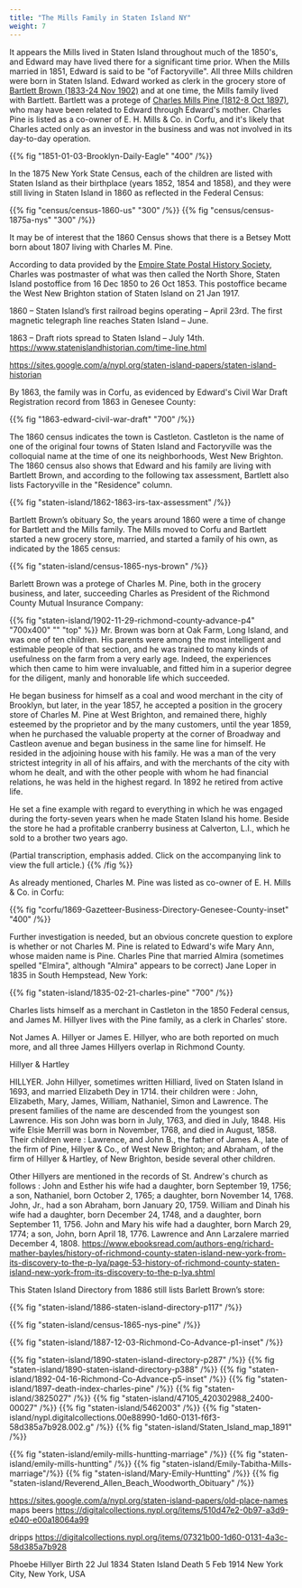 ```yaml
---
title: "The Mills Family in Staten Island NY"
weight: 7
---
```


It appears the Mills lived in Staten Island throughout much of the 1850's, and Edward may have lived there for a significant time prior. When the Mills married in 1851, Edward is said to be "of Factoryville". All three Mills children were born in Staten Island. Edward worked as clerk in the grocery store of [Bartlett Brown (1833-24 Nov 1902)](https://www.findagrave.com/memorial/199802084/bartlett-brown) and at one time, the Mills family lived with Bartlett. Bartlett was a protege of [Charles Mills Pine (1812-8 Oct 1897)](https://www.findagrave.com/memorial/199952123/charles-m-pine), who may have been related to Edward through Edward's mother. Charles Pine is listed as a co-owner of E. H. Mills & Co. in Corfu, and it's likely that Charles acted only as an investor in the business and was not involved in its day-to-day operation. 

<!--more-->

{{% fig "1851-01-03-Brooklyn-Daily-Eagle" "400" /%}}

In the 1875 New York State Census, each of the children are listed with Staten Island as their birthplace (years 1852, 1854 and 1858), and they were still living in Staten Island in 1860 as reflected in the Federal Census:

<div class="cols">
{{% fig "census/census-1860-us" "300" /%}}
{{% fig "census/census-1875a-nys" "300" /%}}
</div>

It may be of interest that the 1860 Census shows that there is a Betsey Mott born about 1807 living with Charles M. Pine.

According to data provided by the [Empire State Postal History Society](https://www.esphs.org/), Charles was postmaster of what was then called the North Shore, Staten Island postoffice from 16 Dec 1850 to 26 Oct 1853. This postoffice became the West New Brighton station of Staten Island on 21 Jan 1917.

1860 – Staten Island’s first railroad begins operating – April 23rd. The first magnetic telegraph line reaches Staten Island – June.

1863 – Draft riots spread to Staten Island – July 14th.
https://www.statenislandhistorian.com/time-line.html

https://sites.google.com/a/nypl.org/staten-island-papers/staten-island-historian


By 1863, the family was in Corfu, as evidenced by Edward's Civil War Draft Registration record from 1863 in Genesee County:

{{% fig "1863-edward-civil-war-draft" "700" /%}}

The 1860 census indicates the town is Castleton. Castleton is the name of one of the original four towns of Staten Island and Factoryville was the colloquial name at the time of one its neighborhoods, West New Brighton. The 1860 census also shows that Edward and his family are living with Bartlett Brown, and according to the following tax assessment, Bartlett also lists Factoryville in the "Residence" column.

{{% fig "staten-island/1862-1863-irs-tax-assessment" /%}}

Bartlett Brown’s obituary
So, the years around 1860 were a time of change for Bartlett and the Mills family. The Mills moved to Corfu and Bartlett started a new grocery store, married, and started a family of his own, as indicated by the 1865 census:


{{% fig "staten-island/census-1865-nys-brown" /%}}

Barlett Brown was a protege of Charles M. Pine, both in the grocery business, and later, succeeding Charles as President of the Richmond County Mutual Insurance Company:

{{% fig "staten-island/1902-11-29-richmond-county-advance-p4" "700x400" "" "top" %}}
Mr. Brown was born at Oak Farm, Long Island, and was one of ten children. His parents were among the most intelligent and estimable people of that section, and he was trained to many kinds of usefulness on the farm from a very early age. Indeed, the experiences which then came to him were invaluable, and fitted him in a superior degree for the diligent, manly and honorable life which succeeded.

He began business for himself as a coal and wood merchant in the city of Brooklyn, but later, in the year 1857, he accepted a position in the grocery store of Charles M. Pine at West Brighton, and remained there, highly esteemed by the proprietor and by the many customers, until the year 1859, when he purchased the valuable property at the corner of Broadway and Castleon avenue and began business in the same line for himself. He resided in the adjoining house with his family. He was a man of the very strictest integrity in all of his affairs, and with the merchants of the city with whom he dealt, and with the other people with whom he had financial relations, he was held in the highest regard. In 1892 he retired from active life.

He set a fine example with regard to everything in which he was engaged during the forty-seven years when he made Staten Island his home. Beside the store he had a profitable cranberry business at Calverton, L.I., which he sold to a brother two years ago.

(Partial transcription, emphasis added. Click on the accompanying link to view the full article.)
{{% /fig %}}

As already mentioned, Charles M. Pine was listed as co-owner of E. H. Mills & Co. in Corfu:

{{% fig "corfu/1869-Gazetteer-Business-Directory-Genesee-County-inset" "400" /%}}

Further investigation is needed, but an obvious concrete question to explore is whether or not Charles M. Pine is related to Edward's wife Mary Ann, whose maiden name is Pine. Charles Pine that married Almira (sometimes spelled "Elmira", although "Almira" appears to be correct) Jane Loper in 1835 in South Hempstead, New York: 

{{% fig "staten-island/1835-02-21-charles-pine" "700" /%}}

Charles lists himself as a merchant in Castleton in the 1850 Federal census, and James M. Hillyer lives with the Pine family, as a clerk in Charles' store. 

Not James A. Hillyer or James E. Hillyer, who are both reported on much more, and all three James Hillyers overlap in Richmond County.

Hillyer & Hartley

HILLYER. John Hillyer, sometimes written Hilliard, lived
on Staten Island in 1693, and married Elizabeth Dey in 1714.
their children were : John, Elizabeth, Mary, James, William,
Nathaniel, Simon and Lawrence. The present families of the
name are descended from the youngest son Lawrence. His son
John was born in July, 1763, and died in July, 1848. His wife
Elsie Merrill was born in November, 1768, and died in August,
1858. Their children were : Lawrence, and John B., the father
of James A., late of the firm of Pine, Hillyer & Co., of West
New Brighton; and Abraham, of the firm of Hillyer & Hartley,
of New Brighton, beside several other children.

Other Hillyers are mentioned in the records of St. Andrew's
church as follows : John and Esther his wife had a daughter,
born September 19, 1756; a son, Nathaniel, born October 2,
1765; a daughter, born November 14, 1768. John, Jr., had a
son Abraham, born January 20, 1759. William and Dinah his
wife had a daughter, born December 24, 1748, and a daughter,
born September 11, 1756. John and Mary his wife had a
daughter, born March 29, 1774; a son, John, born April 18,
1776. Lawrence and Ann Larzalere married December 4, 1808.
https://www.ebooksread.com/authors-eng/richard-mather-bayles/history-of-richmond-county-staten-island-new-york-from-its-discovery-to-the-p-lya/page-53-history-of-richmond-county-staten-island-new-york-from-its-discovery-to-the-p-lya.shtml



This Staten Island Directory from 1886 still lists Barlett Brown’s store:

{{% fig "staten-island/1886-staten-island-directory-p117" /%}}


{{% fig "staten-island/census-1865-nys-pine" /%}}

{{% fig "staten-island/1887-12-03-Richmond-Co-Advance-p1-inset" /%}}

{{% fig "staten-island/1890-staten-island-directory-p287" /%}}
{{% fig "staten-island/1890-staten-island-directory-p388" /%}}
{{% fig "staten-island/1892-04-16-Richmond-Co-Advance-p5-inset" /%}}
{{% fig "staten-island/1897-death-index-charles-pine" /%}}
{{% fig "staten-island/3825027" /%}}
{{% fig "staten-island/47105_420302988_2400-00027" /%}}
{{% fig "staten-island/5462003" /%}}
{{% fig "staten-island/nypl.digitalcollections.00e88990-1d60-0131-f6f3-58d385a7b928.002.g" /%}}
{{% fig "staten-island/Staten_Island_map_1891" /%}}


{{% fig "staten-island/emily-mills-huntting-marriage" /%}}
{{% fig "staten-island/emily-mills-huntting" /%}}
{{% fig "staten-island/Emily-Tabitha-Mills-marriage"/%}}
{{% fig "staten-island/Mary-Emily-Huntting" /%}}
{{% fig "staten-island/Reverend_Allen_Beach_Woodworth_Obituary" /%}}
 
https://sites.google.com/a/nypl.org/staten-island-papers/old-place-names
maps
beers
https://digitalcollections.nypl.org/items/510d47e2-0b97-a3d9-e040-e00a18064a99

dripps
https://digitalcollections.nypl.org/items/07321b00-1d60-0131-4a3c-58d385a7b928


Phoebe Hillyer
Birth	22 Jul 1834 Staten Island
Death	5 Feb 1914 New York City, New York, USA
